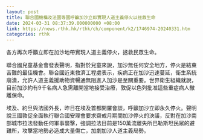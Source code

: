 ```yaml
---
layout: post
title: 聯合國機構及法國等國呼籲加沙立即實現人道主義停火以拯救生命
date: 2024-03-31 08:37:39.000000000 +08:00
link: https://news.rthk.hk/rthk/ch/component/k2/1746974-20240331.htm
categories: rthk
---
```


各方再次呼籲立即在加沙地帶實現人道主義停火，拯救民眾生命。

聯合國兒童基金會發表聲明，指對於兒童來說，加沙無任何安全地方，停火是結束苦難的最佳機會。聯合國近東救濟工程處表示，疾病正在加沙迅速蔓延，衛生系統崩潰，允許人道主義援助物資暢通無阻進入加沙是至關重要。世界衛生組織就說，目前加沙約有9千名病人急需離開當地接受治療，敦促以色列批准這些重症病人撤離保命。

埃及、約旦與法國外長，昨日在埃及首都開羅會談，呼籲加沙立即永久停火。聲明說三國敦促全面執行聯合國安理會要求齋戒月期間加沙停火的決議，反對在加沙南部城市拉法發動任何軍事襲擊，強調拉法目前是150萬流離失所巴勒斯坦民眾的避難所，攻擊當地勢必造成大量傷亡，加劇加沙人道主義局勢。

